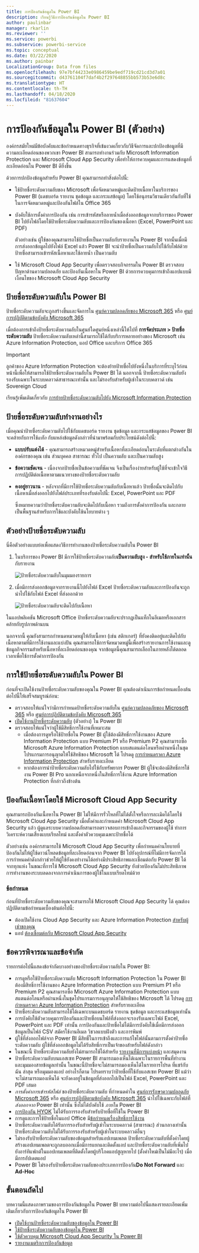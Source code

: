 ```yaml
---
title: การป้องกันข้อมูลใน Power BI
description: เรียนรู้วิธีการป้องกันข้อมูลใน Power BI
author: paulinbar
manager: rkarlin
ms.reviewer: ''
ms.service: powerbi
ms.subservice: powerbi-service
ms.topic: conceptual
ms.date: 03/22/2020
ms.author: painbar
LocalizationGroup: Data from files
ms.openlocfilehash: 97e7bf44233e0986459be9edf719cd21cd3d7a01
ms.sourcegitcommit: d43761104f7daf4b2f297648855bb573b53e6d8c
ms.translationtype: HT
ms.contentlocale: th-TH
ms.lasthandoff: 04/18/2020
ms.locfileid: "81637604"
---
```

# <a name="data-protection-in-power-bi-preview"></a>การป้องกันข้อมูลใน Power BI (ตัวอย่าง)

องค์กรสมัยใหม่มีข้อบังคับและข้อกำหนดทางธุรกิจที่เข้มงวดเกี่ยวกับวิธีจัดการและปกป้องข้อมูลที่มีความละเอียดอ่อนของพวกเขา Power BI สามารถทำงานร่วมกับ Microsoft Information Protection และ Microsoft Cloud App Security เพื่อทำให้การควบคุมและการแสดงข้อมูลที่ละเอียดอ่อนใน Power BI ดียิ่งขึ้น 

ด้วยการปกป้องข้อมูลสำหรับ Power BI คุณสามารถทำสิ่งต่อไปนี้:

* ใช้ป้ายชื่อระดับความลับของ Microsoft เพื่อจัดหมวดหมู่และติดป้ายเนื้อหาในบริการของ Power BI (แดชบอร์ด รายงาน ชุดข้อมูล และกระแสข้อมูล) โดยใช้อนุกรมวิธานเดียวกันกับที่ใช้ในการจัดหมวดหมู่และป้องกันไฟล์ใน Office 365 

* บังคับใช้การตั้งค่าการป้องกัน เช่น การเข้ารหัสหรือลายน้ำเมื่อส่งออกข้อมูลจากบริการของ Power BI ไปยังไฟล์โดยใช้ป้ายชื่อระดับความลับและการป้องกันของเนื้อหา (Excel, PowerPoint และ PDF) 

  ตัวอย่างเช่น ผู้ใช้ของคุณสามารถใช้ป้ายชื่อเป็นความลับกับรายงานใน Power BI จากนั้นเมื่อมีการส่งออกข้อมูลไปยังไฟล์ Excel แล้ว Power BI จะนำป้ายชื่อเป็นความลับไปใช้กับไฟล์ด้วย ป้ายชื่อสามารถเข้ารหัสเนื้อหาและใช้ลายน้ำ เป็นความลับ

* ใช้ Microsoft Cloud App Security เพื่อตรวจสอบกิจกรรมใน Power BI ตรวจสอบปัญหาด้านความปลอดภัย และป้องกันเนื้อหาใน Power BI ด้วยการควบคุมการเข้าถึงแอปแบบมีเงื่อนไขของ Microsoft Cloud App Security 

## <a name="sensitivity-labels-in-power-bi"></a>ป้ายชื่อระดับความลับใน Power BI

ป้ายชื่อระดับความลับจะถูกสร้างขึ้นและจัดการใน [ศูนย์ความปลอดภัยของ Microsoft 365](https://security.microsoft.com/) หรือ [ศูนย์การปฏิบัติตามข้อบังคับ Microsoft 365](https://compliance.microsoft.com/)

เมื่อต้องการเข้าถึงป้ายชื่อระดับความลับในศูนย์ใดศูนย์หนึ่งเหล่านี้ให้ไปที่ **การจัดประเภท > ป้ายชื่อระดับความลับ** ป้ายชื่อระดับความลับเหล่านี้สามารถใช้ได้กับบริการหลายอย่างของ Microsoft เช่น Azure Information Protection, แอป Office และบริการ Office 365

> [!IMPORTANT]
> ลูกค้าของ Azure Information Protection จะต้องย้ายป้ายชื่อไปยังหนึ่งในบริการที่ระบุไว้ก่อนหน้านี้เพื่อให้สามารถใช้ป้ายชื่อระดับความลับใน Power BI ได้ นอกจากนี้ ป้ายชื่อระดับความลับยังรองรับเฉพาะในระบบคลาวด์สาธารณะเท่านั้น และไม่รองรับสำหรับผู้เช่าในระบบคลาวด์ เช่น Sovereign Cloud
>
> เรียนรู้เพิ่มเติมเกี่ยวกับ [การย้ายป้ายชื่อระดับความลับไปยัง Microsoft Information Protection](https://docs.microsoft.com/azure/information-protection/configure-policy-migrate-labels)

## <a name="how-sensitivity-labels-work"></a>ป้ายชื่อระดับความลับทำงานอย่างไร

เมื่อคุณนำป้ายชื่อระดับความลับไปใช้กับแดชบอร์ด รายงาน ชุดข้อมูล และกระแสข้อมูลของ Power BI จะคล้ายกับการใช้*แท็ก* กับแหล่งข้อมูลดังกล่าวที่นำมาพร้อมกับประโยชน์ดังต่อไปนี้:
* **แบบปรับแต่งได้** - คุณสามารถสร้างหมวดหมู่สำหรับเนื้อหาที่ละเอียดอ่อนในระดับที่แตกต่างกันในองค์กรของคุณ เช่น ส่วนบุคคล สาธารณะ ทั่วไป เป็นความลับ และเป็นความลับสูง
* **ข้อความชัดเจน** - เนื่องจากป้ายชื่อเป็นข้อความที่ชัดเจน จึงเป็นเรื่องง่ายสำหรับผู้ใช้ที่จะเข้าใจวิธีการปฏิบัติต่อเนื้อหาตามแนวทางของป้ายชื่อระดับความลับ
* **คงอยู่ยาวนาน** - หลังจากที่มีการใช้ป้ายชื่อระดับความลับกับเนื้อหาแล้ว ป้ายชื่อนั้นจะติดไปกับเนื้อหาเมื่อส่งออกไปยังไฟล์ประเภทที่รองรับต่อไปนี้: Excel, PowerPoint และ PDF 

  ซึ่งหมายความว่าป้ายชื่อระดับความลับจะติดไปกับเนื้อหา รวมถึงการตั้งค่าการป้องกัน และกลายเป็นพื้นฐานสำหรับการใช้และบังคับใช้นโยบายต่าง ๆ 

## <a name="sensitivity-label-example"></a>ตัวอย่างป้ายชื่อระดับความลับ 

นี่คือตัวอย่างแบบย่อเพื่อแสดงวิธีการทำงานของป้ายชื่อระดับความลับใน Power BI

1. ในบริการของ Power BI มีการใช้ป้ายชื่อระดับความลับ**เป็นความลับสูง - สำหรับใช้ภายในเท่านั้น** กับรายงาน

   ![ป้ายชื่อระดับความลับในมุมมองรายการ](media/service-security-data-protection-overview/sensitivity-labels-overview-01.png)

2. เมื่อมีการส่งออกข้อมูลจากรายงานนี้ไปยังไฟล์ Excel ป้ายชื่อระดับความลับและการป้องกันจะถูกนำไปใช้กับไฟล์ Excel ที่ส่งออกด้วย

   ![ป้ายชื่อระดับความลับจะติดไปกับเนื้อหา](media/service-security-data-protection-overview/sensitivity-labels-overview-02.png)

ในแอปพลิเคชัน Microsoft Office ป้ายชื่อระดับความลับจะปรากฏเป็นแท็กในอีเมลหรือเอกสารคล้ายกับรูปภาพด้านบน

นอกจากนี้ คุณยังสามารถกำหนดหมวดหมู่ให้กับเนื้อหา (เช่น สติกเกอร์) ที่ยังคงติดอยู่และติดไปกับเนื้อหาตามที่มีการใช้งานและแบ่งปัน คุณสามารถใช้การจัดหมวดหมู่นี้เพื่อสร้างรายงานการใช้งานและดูข้อมูลกิจกรรมสำหรับเนื้อหาที่ละเอียดอ่อนของคุณ จากข้อมูลนี้คุณสามารถเลือกในภายหลังได้ตลอดเวลาเพื่อใช้การตั้งค่าการป้องกัน


## <a name="using-sensitivity-labels-in-power-bi"></a>การใช้ป้ายชื่อระดับความลับใน Power BI

ก่อนที่จะเปิดใช้งานป้ายชื่อระดับความลับของคุณใน Power BI คุณต้องดำเนินการข้อกำหนดเบื้องต้นต่อไปนี้ให้เสร็จสมบูรณ์ก่อน: 

* ตรวจสอบให้แน่ใจว่ามีการกำหนดป้ายชื่อระดับความลับใน [ศูนย์ความปลอดภัยของ Microsoft 365](https://security.microsoft.com/) หรือ [ศูนย์การปฏิบัติตามข้อบังคับ Microsoft 365](https://compliance.microsoft.com/) 
* [เปิดใช้งานป้ายชื่อระดับความลับ](service-security-enable-data-sensitivity-labels.md) (ตัวอย่าง) ใน Power BI
* ตรวจสอบให้แน่ใจว่าผู้ใช้มีสิทธิ์การใช้งานที่เหมาะสม
  * เมื่อต้องการดูหรือใช้ป้ายชื่อใน Power BI ผู้ใช้ต้องมีสิทธิ์การใช้งานของ Azure Information Protection แบบ Premium P1 หรือ Premium P2 คุณสามารถซื้อ Microsoft Azure Information Protection แบบสแตนด์อโลนหรือผ่านหนึ่งในชุดโปรแกรมการอนุญาตให้ใช้สิทธิของ Microsoft ได้ โปรดดู [การกำหนดราคา Azure Information Protection](https://azure.microsoft.com/pricing/details/information-protection/) สำหรับรายละเอียด
  * หากต้องการนำป้ายชื่อระดับความลับไปใช้กับทรัพยากร Power BI ผู้ใช้จะต้องมีสิทธิ์การใช้งาน Power BI Pro นอกเหนือจากหนึ่งในสิทธิ์การใช้งาน Azure Information Protection ที่กล่าวถึงข้างต้น 

## <a name="protect-content-using-microsoft-cloud-app-security"></a>ป้องกันเนื้อหาโดยใช้ Microsoft Cloud App Security

คุณสามารถป้องกันเนื้อหาใน Power BI ไม่ให้มีการรั่วไหลที่ไม่ได้ตั้งใจหรือการละเมิดได้โดยใช้ Microsoft Cloud App Security เมื่อตั้งค่าและกำหนดค่า Microsoft Cloud App Security แล้ว ผู้ดูแลระบบความปลอดภัยสามารถตรวจสอบการเข้าถึงและกิจกรรมของผู้ใช้ ทำการวิเคราะห์ความเสี่ยงแบบเรียลไทม์ และตั้งค่าตัวควบคุมเฉพาะป้ายชื่อได้

ตัวอย่างเช่น องค์กรสามารถใช้ Microsoft Cloud App Security เพื่อกำหนดค่านโยบายที่ป้องกันไม่ให้ผู้ใช้ดาวน์โหลดข้อมูลที่ละเอียดอ่อนจาก Power BI ไปยังอุปกรณ์ที่ไม่มีการจัดการได้ การกำหนดค่าดังกล่าวช่วยให้ผู้ใช้ยังคงทำงานได้อย่างมีประสิทธิภาพและเชื่อมต่อกับ Power BI ได้จากทุกแห่ง ในขณะที่การใช้ Microsoft Cloud App Security ยังช่วยป้องกันไม่ประสิทธิภาพการทำงานของระบบลดลงจากการดำเนินการของผู้ใช้ในแบบเรียลไทม์ด้วย 

### <a name="requirements"></a>ข้อกำหนด

ก่อนที่ป้ายชื่อระดับความลับของคุณจะสามารถใช้ Microsoft Cloud App Security ได้ คุณต้องปฏิบัติตามข้อกำหนดเบื้องต้นต่อไปนี้: 

* ต้องเปิดใช้งาน Cloud App Security และ Azure Information Protection [สำหรับผู้เช่าของคุณ](https://docs.microsoft.com/cloud-app-security/azip-integration)
* แอป [ต้องเชื่อมต่อกับ Microsoft Cloud App Security](https://docs.microsoft.com/cloud-app-security/enable-instant-visibility-protection-and-governance-actions-for-your-apps)

## <a name="considerations-and-limitations"></a>ข้อควรพิจารณาและข้อจำกัด

รายการต่อไปนี้แสดงข้อจำกัดบางอย่างของป้ายชื่อระดับความลับใน Power BI:

* การดูหรือใช้ป้ายชื่อระดับความลับ Microsoft Information Protection ใน Power BI ต้องมีสิทธิ์การใช้งานของ Azure Information Protection แบบ Premium P1 หรือ Premium P2 คุณสามารถซื้อ Microsoft Azure Information Protection แบบสแตนด์อโลนหรือผ่านหนึ่งในชุดโปรแกรมการอนุญาตให้ใช้สิทธิของ Microsoft ได้ โปรดดู [การกำหนดราคา Azure Information Protection](https://azure.microsoft.com/pricing/details/information-protection/) สำหรับรายละเอียด
* ป้ายชื่อระดับความลับสามารถใช้ได้เฉพาะบนแดชบอร์ด รายงาน ชุดข้อมูล และกระแสข้อมูลเท่านั้น
* การบังคับใช้ตัวควบคุมการป้องกันและป้ายชื่อบนไฟล์ที่ส่งออกจะรองรับเฉพาะไฟล์ Excel, PowerPoint และ PDF เท่านั้น การป้องกันและป้ายชื่อไม่ได้มีการบังคับใช้เมื่อมีการส่งออกข้อมูลเป็นไฟล์ CSV สมัครใช้งานอีเมล วิชวลแบบฝังตัว และการพิมพ์
* ผู้ใช้ที่ส่งออกไฟล์จาก Power BI มีสิทธิ์ในการเข้าถึงและการแก้ไขไฟล์นั้นตามการตั้งค่าป้ายชื่อระดับความลับ ผู้ใช้ที่ส่งออกข้อมูลไม่ได้รับสิทธิ์การเป็นเจ้าของสำหรับไฟล์ดังกล่าว 
* ในขณะนี้ ป้ายชื่อระดับความลับยังไม่สามารถใช้ได้สำหรับ [รายงานที่มีการแบ่งหน้า]( https://docs.microsoft.com/power-bi/paginated-reports-report-builder-power-bi) และสมุดงาน
* ป้ายชื่อระดับความลับบนแอสเซท Power BI สามารถมองเห็นได้เฉพาะในรายการพื้นที่ทำงานและมุมมองสายข้อมูลเท่านั้น ในขณะนี้ป้ายชื่อจะไม่สามารถมองเห็นได้ในรายการโปรด ที่แชร์กับฉัน ล่าสุด หรือมุมมองแอป อย่างไรก็ตาม โปรดทราบว่าป้ายชื่อที่ใช้กับแอสเซท Power BI แม้ว่าจะไม่สามารถมองเห็นได้ จะยังคงอยู่ในข้อมูลที่ส่งออกไปเป็นไฟล์ Excel, PowerPoint และ PDF เสมอ
* *การตั้งค่าการเข้ารหัสไฟล์* ของป้ายชื่อระดับความลับ ที่กำหนดค่าใน [ศูนย์การรักษาความปลอดภัย Microsoft 365](https://security.microsoft.com/) หรือ [ศูนย์การปฏิบัติตามข้อบังคับ Microsoft 365](https://compliance.microsoft.com/) นำไปใช้เฉพาะกับไฟล์ที่ *ส่งออกจาก* Power BI เท่านั้น ซึ่งไม่ได้บังคับใช้ *ภายใน* Power BI
* [การป้องกัน HYOK](https://docs.microsoft.com/azure/information-protection/configure-adrms-restrictions) ไม่ได้รับการรองรับสำหรับป้ายชื่อที่ใช้ใน Power BI
* การดูและการใช้ป้ายชื่อในแอป Office มี[ข้อกำหนดเรื่องสิทธิ์การใช้งาน](https://docs.microsoft.com/microsoft-365/compliance/get-started-with-sensitivity-labels#subscription-and-licensing-requirements-for-sensitivity-labels)
* ป้ายชื่อระดับความลับได้รับการรองรับสำหรับผู้เช่าในระบบคลาวด์ (สาธารณะ) ส่วนกลางเท่านั้น ป้ายชื่อระดับความลับไม่ได้รับการรองรับสำหรับผู้เช่าในระบบคลาวด์อื่นๆ
* ไม่รองรับป้ายชื่อระดับความลับของข้อมูลสำหรับแอปเทมเพลต ป้ายชื่อระดับความลับที่ตั้งค่าโดยผู้สร้างแอปเทมเพลตจะถูกลบออกเเมื่อมีการแยกและติดตั้งแอป และป้ายชื่อระดับความลับที่เพิ่มไปยังอาร์ทิแฟกต์ในแอปเทมเพลตที่ติดตั้งโดยผู้บริโภคแอปสูญหายไป (ตั้งค่าใหม่เป็นไม่มีอะไร) เมื่อมีการอัปเดตแอป
* Power BI ไม่รองรับป้ายชื่อระดับความลับของประเภทการป้องกัน**Do Not Forward** และ **Ad-Hoc**

## <a name="next-steps"></a>ขั้นตอนถัดไป

บทความนี้แสดงภาพรวมของการป้องกันข้อมูลใน Power BI บทความต่อไปนี้แสดงรายละเอียดเพิ่มเติมเกี่ยวกับการป้องกันข้อมูลใน Power BI 

* [เปิดใช้งานป้ายชื่อระดับความลับของข้อมูลใน Power BI](service-security-enable-data-sensitivity-labels.md)
* [ใช้ป้ายชื่อระดับความลับของข้อมูลใน Power BI](../designer/service-security-apply-data-sensitivity-labels.md)
* [ใช้ตัวควบคุม Microsoft Cloud App Security ใน Power BI](service-security-using-microsoft-cloud-app-security-controls.md)
* [รายงานเมตริกการป้องกันข้อมูล](service-security-data-protection-metrics-report.md)
